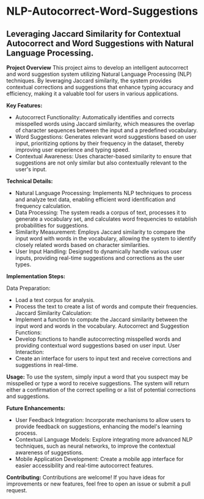 # NLP-Autocorrect-Word-Suggestions
## Leveraging Jaccard Similarity for Contextual Autocorrect and Word Suggestions with Natural Language Processing.

**Project Overview**
This project aims to develop an intelligent autocorrect and word suggestion system utilizing Natural Language Processing (NLP) techniques. By leveraging Jaccard similarity, the system provides contextual corrections and suggestions that enhance typing accuracy and efficiency, making it a valuable tool for users in various applications.

**Key Features:**
- Autocorrect Functionality: Automatically identifies and corrects misspelled words using Jaccard similarity, which measures the overlap of character sequences between the input and a predefined vocabulary.
- Word Suggestions: Generates relevant word suggestions based on user input, prioritizing options by their frequency in the dataset, thereby improving user experience and typing speed.
- Contextual Awareness: Uses character-based similarity to ensure that suggestions are not only similar but also contextually relevant to the user's input.

**Technical Details:**
- Natural Language Processing: Implements NLP techniques to process and analyze text data, enabling efficient word identification and frequency calculation.
- Data Processing: The system reads a corpus of text, processes it to generate a vocabulary set, and calculates word frequencies to establish probabilities for suggestions.
- Similarity Measurement: Employs Jaccard similarity to compare the input word with words in the vocabulary, allowing the system to identify closely related words based on character similarities.
- User Input Handling: Designed to dynamically handle various user inputs, providing real-time suggestions and corrections as the user types.

**Implementation Steps:**

Data Preparation:
- Load a text corpus for analysis.
- Process the text to create a list of words and compute their frequencies.
Jaccard Similarity Calculation:
- Implement a function to compute the Jaccard similarity between the input word and words in the vocabulary.
Autocorrect and Suggestion Functions:
- Develop functions to handle autocorrecting misspelled words and providing contextual word suggestions based on user input.
User Interaction:
- Create an interface for users to input text and receive corrections and suggestions in real-time.

**Usage:**
To use the system, simply input a word that you suspect may be misspelled or type a word to receive suggestions. The system will return either a confirmation of the correct spelling or a list of potential corrections and suggestions.

**Future Enhancements:**
- User Feedback Integration: Incorporate mechanisms to allow users to provide feedback on suggestions, enhancing the model's learning process.
- Contextual Language Models: Explore integrating more advanced NLP techniques, such as neural networks, to improve the contextual awareness of suggestions.
- Mobile Application Development: Create a mobile app interface for easier accessibility and real-time autocorrect features.

**Contributing:**
Contributions are welcome! If you have ideas for improvements or new features, feel free to open an issue or submit a pull request.
